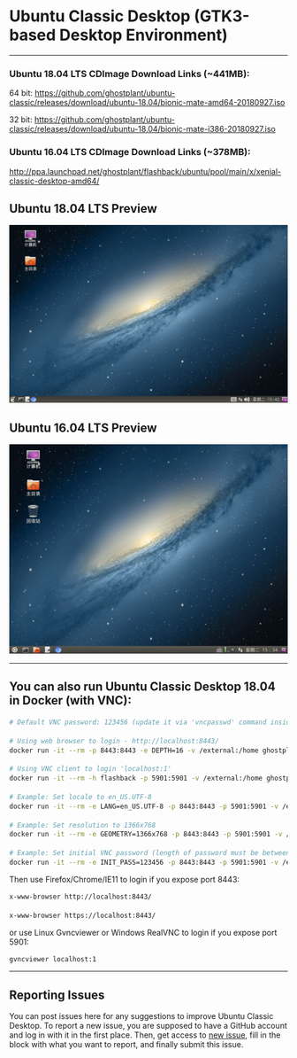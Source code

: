 # Ubuntu Classic Desktop (GTK3-based Desktop Environment)

------------------------------------------

### Ubuntu 18.04 LTS CDImage Download Links (~441MB):

64 bit: https://github.com/ghostplant/ubuntu-classic/releases/download/ubuntu-18.04/bionic-mate-amd64-20180927.iso

32 bit: https://github.com/ghostplant/ubuntu-classic/releases/download/ubuntu-18.04/bionic-mate-i386-20180927.iso

### Ubuntu 16.04 LTS CDImage Download Links (~378MB):

http://ppa.launchpad.net/ghostplant/flashback/ubuntu/pool/main/x/xenial-classic-desktop-amd64/


## Ubuntu 18.04 LTS Preview

![Flashback Logo Bionic](img-flashback-bionic.png "Desktop")

## Ubuntu 16.04 LTS Preview

![Flashback Logo Xenial](img-flashback-xenial.png "Desktop")

------------------------------------------

## You can also run Ubuntu Classic Desktop 18.04 in Docker (with VNC):

```sh
# Default VNC password: 123456 (update it via 'vncpasswd' command inside VNC session)

# Using web browser to login - http://localhost:8443/
docker run -it --rm -p 8443:8443 -e DEPTH=16 -v /external:/home ghostplant/flashback

# Using VNC client to login 'localhost:1'
docker run -it --rm -h flashback -p 5901:5901 -v /external:/home ghostplant/flashback

# Example: Set locale to en_US.UTF-8
docker run -it --rm -e LANG=en_US.UTF-8 -p 8443:8443 -p 5901:5901 -v /external:/home ghostplant/flashback

# Example: Set resolution to 1366x768
docker run -it --rm -e GEOMETRY=1366x768 -p 8443:8443 -p 5901:5901 -v /external:/home ghostplant/flashback

# Example: Set initial VNC password (length of password must be between 6 to 8). If ~/.vnc/passwd already exists, manual INIT_PASS won't take effect.
docker run -it --rm -e INIT_PASS=123456 -p 8443:8443 -p 5901:5901 -v /external:/home ghostplant/flashback
```

Then use Firefox/Chrome/IE11 to login if you expose port 8443:

```sh
x-www-browser http://localhost:8443/

x-www-browser https://localhost:8443/
```

or use Linux Gvncviewer or Windows RealVNC to login if you expose port 5901:

```sh
gvncviewer localhost:1
```
------------------------------------------

## Reporting Issues

You can post issues here for any suggestions to improve Ubuntu Classic Desktop. To report a new issue, you are supposed to have a GitHub account and log in with it in the first place. Then, get access to [new issue](https://github.com/ghostplant/ubuntu-classic/issues/new), fill in the block with what you want to report, and finally submit this issue.
